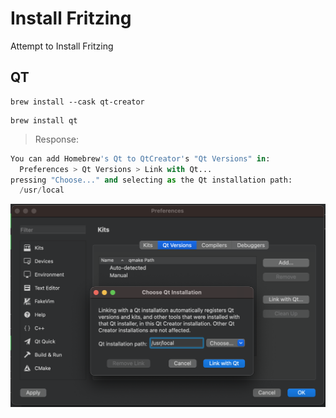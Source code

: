 # Install Fritzing

Attempt to Install Fritzing


## QT


```
brew install --cask qt-creator
```



```
brew install qt
```
> Response:
```python
You can add Homebrew's Qt to QtCreator's "Qt Versions" in:
  Preferences > Qt Versions > Link with Qt...
pressing "Choose..." and selecting as the Qt installation path:
  /usr/local
```

<img src=images/qt-creator-preferences.png widtth=50% height=50% > </img>


